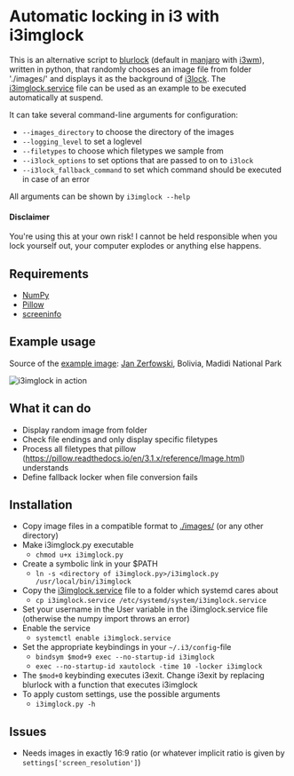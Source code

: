 # Automatic locking in i3 with i3imglock

This is an alternative script to [blurlock](https://github.com/manjaro/packages-community/blob/master/i3/i3exit/blurlock) (default in [manjaro](https://manjaro.org/) with [i3wm](https://i3wm.org/)), written in python, that randomly chooses an image file from folder './images/' and displays it as the background of [i3lock](https://i3wm.org/i3lock/).
The [i3imglock.service](i3imglock.service) file can be used as an example to be executed automatically at suspend.

It can take several command-line arguments for configuration:
- `--images_directory` to choose the directory of the images
- `--logging_level` to set a loglevel
- `--filetypes` to choose which filetypes we sample from
- `--i3lock_options` to set options that are passed to on to `i3lock`
- `--i3lock_fallback_command` to set which command should be executed in case of an error

All arguments can be shown by `i3imglock --help`

#### Disclaimer
You're using this at your own risk! I cannot be held responsible when you lock yourself out, your computer explodes or anything else happens. 

## Requirements
- [NumPy](https://numpy.org/)
- [Pillow](https://pypi.org/project/Pillow/)
- [screeninfo](https://pypi.org/project/screeninfo/)


## Example usage
Source of the [example image](./images/example.jpg): [Jan Zerfowski](https://janzerfowski.de), Bolivia, Madidi National Park

![i3imglock in action](images/example.jpg "Example usage")

## What it can do
- Display random image from folder
- Check file endings and only display specific filetypes
- Process all filetypes that pillow (https://pillow.readthedocs.io/en/3.1.x/reference/Image.html) understands
- Define fallback locker when file conversion fails

## Installation
- Copy image files in a compatible format to [./images/](./images/) (or any other directory)
- Make i3imglock.py executable
    - `chmod u+x i3imglock.py`
- Create a symbolic link in your $PATH
    - `ln -s <directory of i3imglock.py>/i3imglock.py /usr/local/bin/i3imglock`
- Copy the [i3imglock.service](./i3imglock.service) file to a folder which systemd cares about
    - `cp i3imglock.service /etc/systemd/system/i3imglock.service`
- Set your username in the User variable in the i3imglock.service file (otherwise the numpy import throws an error)
- Enable the service
    - `systemctl enable i3imglock.service`
- Set the appropriate keybindings in your `~/.i3/config`-file
    - `bindsym $mod+9 exec --no-startup-id i3imglock`
    - `exec --no-startup-id xautolock -time 10 -locker i3imglock`
- The `$mod+0` keybinding executes i3exit. Change i3exit by replacing blurlock with a function that executes i3imglock
- To apply custom settings, use the possible arguments 
    - `i3imglock.py -h` 

## Issues
- Needs images in exactly 16:9 ratio (or whatever implicit ratio is given by `settings['screen_resolution']`)
